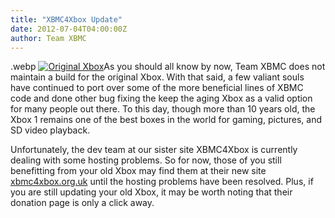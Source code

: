 ```yaml
---
title: "XBMC4Xbox Update"
date: 2012-07-04T04:00:00Z
author: Team XBMC
---
```


.webp
[![](/images/blog/Original_Xbox-300x213.webp "Original Xbox")](/images/blog/Original_Xbox.jpeg)As you should all know by now, Team XBMC does not maintain a build for the original Xbox. With that said, a few valiant souls have continued to port over some of the more beneficial lines of XBMC code and done other bug fixing the keep the aging Xbox as a valid option for many people out there. To this day, though more than 10 years old, the Xbox 1 remains one of the best boxes in the world for gaming, pictures, and SD video playback.

Unfortunately, the dev team at our sister site XBMC4Xbox is currently dealing with some hosting problems. So for now, those of you still benefitting from your old Xbox may find them at their new site [xbmc4xbox.org.uk](https://www.xbmc4xbox.org.uk/ "XBMC4Xbox") until the hosting problems have been resolved. Plus, if you are still updating your old Xbox, it may be worth noting that their donation page is only a click away.

